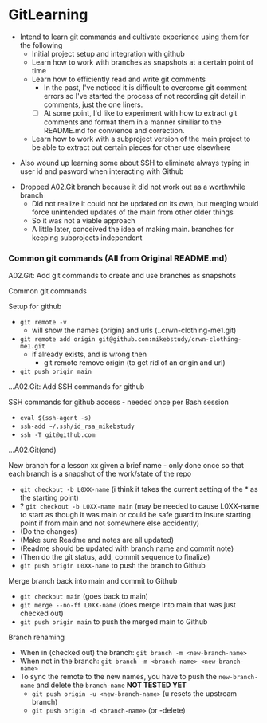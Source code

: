 # GitLearning

- Intend to learn git commands and cultivate experience using them for the following
    + Initial project setup and integration with github
    + Learn how to work with branches as snapshots at a certain point of time
    + Learn how to efficiently read and write git comments
        * In the past, I've noticed it is difficult to overcome git comment errors so I've started the process of not recording git detail in comments, just the one liners. 
        * [ ] At some point, I'd like to experiment with how to extract git comments and format them in a manner similiar to the README.md for convience and correction.
    + Learn how to work with a subproject version of the main project to be able to extract out certain pieces for other use elsewhere
+ Also wound up learning some about SSH to eliminate always typing in user id and pasword when interacting with Github
- Dropped A02.Git branch because it did not work out as a worthwhile branch
    + Did not realize it could not be updated on its own, but merging would force unintended updates of the main from other older things
    + So it was not a viable approach
    + A little later, conceived the idea of making main.<SubProject> branches for keeping subprojects independent

### Common git commands (All from Original README.md)

A02.Git: Add git commands to create and use branches as snapshots

Common git commands

Setup for github

- `git remote -v`
    + will show the names (origin) and urls (..crwn-clothing-me1.git)
- `git remote add origin git@github.com:mikebstudy/crwn-clothing-me1.git`
    + if already exists, and is wrong then
        + git remote remove origin (to get rid of an origin and url)
- `git push origin main`

...A02.Git: Add SSH commands for github 

SSH commands for github access - needed once per Bash session 

- `eval $(ssh-agent -s)`
- `ssh-add ~/.ssh/id_rsa_mikebstudy`
- `ssh -T git@github.com`

...A02.Git(end)

New branch for a lesson xx given a brief name - only done once so that each branch is a snapshot of the work/state of the repo

- `git checkout -b L0XX-name` (i think it takes the current setting of the * as the starting point)
- ? `git checkout -b L0XX-name main` (may be needed to cause L0XX-name to start as though it was main or could be safe guard to insure starting point if from main and not somewhere else accidently)
- (Do the changes)
- (Make sure Readme and notes are all updated)
- (Readme should be updated with branch name and commit note)
- (Then do the git status, add, commit sequence to finalize)
- `git push origin L0XX-name` to push the branch to Github

Merge branch back into main and commit to Github

- `git checkout main` (goes back to main)
- `git merge --no-ff L0XX-name` (does merge into main that was just checked out)
- `git push origin main` to push the merged main to Github

Branch renaming

- When in (checked out) the branch: `git branch -m <new-branch-name>`
- When not in the branch: `git branch -m <branch-name> <new-branch-name>`
- To sync the remote to the new names, you have to push the `new-branch-name` and delete the `branch-name` **NOT TESTED YET**
    + `git push origin -u <new-branch-name>` (u resets the upstream branch)
    + `git push origin -d <branch-name>` (or -delete)

